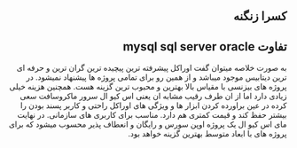 <h2 dir="rtl">کسرا زنگنه</h2>
<h2 dir="rtl"> تفاوت mysql sql server oracle </h2>

<div dir="rtl">
  به صورت خلاصه میتوان گفت اوراکل پیشرفته ترین پیچیده ترین گران ترین و حرفه ای ترین دیتابیس موجود میباشد و از همین رو برای تمامی پروژه ها پیشنهاد نمیشود. در پروژه های بیزنسی با مقیاس بالا بهترین و محبوب ترین گزینه هست. همچنین هزینه خیلی زیادی دارد
  اما از ان طرف رقیب مشابه ان یعنی اس کیو ال سرور ماکروسافت سعی کرده در عین براورده کردن ابزار ها و ویژگی های اوراکل راحتی و کاربر پسند بودن را بیشتر حفظ کند و قیمت کمتری هم دارد. مناسب برای کاربری های سازمانی.
  در نهایت مای اس کیو ال یک پروژه اوپن سورس و رایگان و انعطاف پذیر محسوب میشود که برای پروژه های با ابعاد متوسط بهترین گزینه خواهد بود.
</div>
